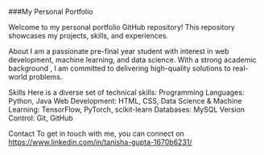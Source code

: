 ###My Personal Portfolio

Welcome to my personal portfolio GitHub repository! This repository showcases my projects, skills, and experiences.

About
I am a passionate pre-final year student with interest in web development, machine learning, and data science. With a strong academic background , I am committed to delivering high-quality solutions to real-world problems.

Skills
Here is a diverse set of technical skills:
Programming Languages: Python, Java
Web Development: HTML, CSS, 
Data Science & Machine Learning: TensorFlow, PyTorch, scikit-learn
Databases: MySQL
Version Control: Git, GitHub

Contact
To get in touch with me, you can connect on https://www.linkedin.com/in/tanisha-gupta-1670b6231/
